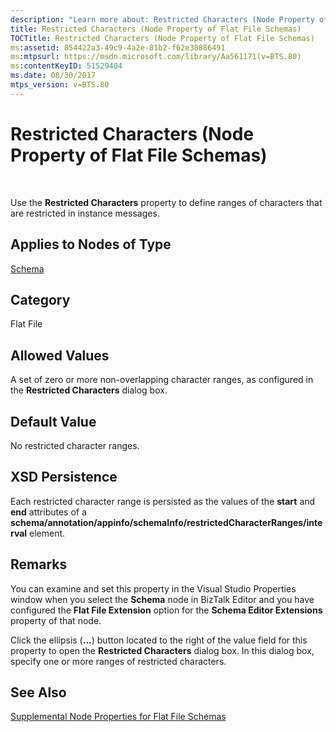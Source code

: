 ```yaml
---
description: "Learn more about: Restricted Characters (Node Property of Flat File Schemas)"
title: Restricted Characters (Node Property of Flat File Schemas)
TOCTitle: Restricted Characters (Node Property of Flat File Schemas)
ms:assetid: 854422a3-49c9-4a2e-81b2-f62e38886491
ms:mtpsurl: https://msdn.microsoft.com/library/Aa561171(v=BTS.80)
ms:contentKeyID: 51529404
ms.date: 08/30/2017
mtps_version: v=BTS.80
---
```


# Restricted Characters (Node Property of Flat File Schemas)

 

Use the **Restricted Characters** property to define ranges of characters that are restricted in instance messages.

## Applies to Nodes of Type

[Schema](schema-node-properties.md)

## Category

Flat File

## Allowed Values

A set of zero or more non-overlapping character ranges, as configured in the **Restricted Characters** dialog box.

## Default Value

No restricted character ranges.

## XSD Persistence

Each restricted character range is persisted as the values of the **start** and **end** attributes of a **schema/annotation/appinfo/schemaInfo/restrictedCharacterRanges/interval** element.

## Remarks

You can examine and set this property in the Visual Studio Properties window when you select the **Schema** node in BizTalk Editor and you have configured the **Flat File Extension** option for the **Schema Editor Extensions** property of that node.

Click the ellipsis (**...**) button located to the right of the value field for this property to open the **Restricted Characters** dialog box. In this dialog box, specify one or more ranges of restricted characters.

## See Also

[Supplemental Node Properties for Flat File Schemas](supplemental-node-properties-for-flat-file-schemas.md)

